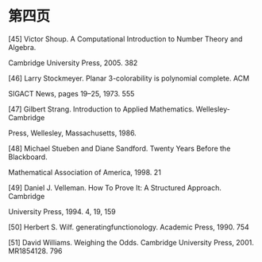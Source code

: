 # 第四页

\[45\]  Victor Shoup. A Computational Introduction to Number Theory and Algebra.

Cambridge University Press, 2005. 382

\[46\]  Larry Stockmeyer. Planar 3-colorability is polynomial complete. ACM

SIGACT News, pages 19–25, 1973. 555

\[47\]  Gilbert Strang. Introduction to Applied Mathematics. Wellesley-Cambridge

Press, Wellesley, Massachusetts, 1986.

\[48\]  Michael Stueben and Diane Sandford. Twenty Years Before the Blackboard.

Mathematical Association of America, 1998. 21

\[49\]  Daniel J. Velleman. How To Prove It: A Structured Approach. Cambridge

University Press, 1994. 4, 19, 159

\[50\]  Herbert S. Wilf. generatingfunctionology. Academic Press, 1990. 754

\[51\]  David Williams. Weighing the Odds. Cambridge University Press, 2001. MR1854128. 796

